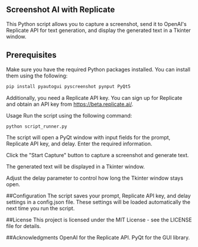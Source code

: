 ## Screenshot AI with Replicate

This Python script allows you to capture a screenshot, send it to OpenAI's Replicate API for text generation, and display the generated text in a Tkinter window.

## Prerequisites

Make sure you have the required Python packages installed. You can install them using the following:

```bash
pip install pyautogui pyscreenshot pynput PyQt5
```
Additionally, you need a Replicate API key. You can sign up for Replicate and obtain an API key from https://beta.replicate.ai/.

Usage
Run the script using the following command:

```bash
python script_runner.py
```
The script will open a PyQt window with input fields for the prompt, Replicate API key, and delay. Enter the required information.

Click the "Start Capture" button to capture a screenshot and generate text.

The generated text will be displayed in a Tkinter window.

Adjust the delay parameter to control how long the Tkinter window stays open.

##Configuration
The script saves your prompt, Replicate API key, and delay settings in a config.json file. These settings will be loaded automatically the next time you run the script.

##License
This project is licensed under the MIT License - see the LICENSE file for details.

##Acknowledgments
OpenAI for the Replicate API.
PyQt for the GUI library.
